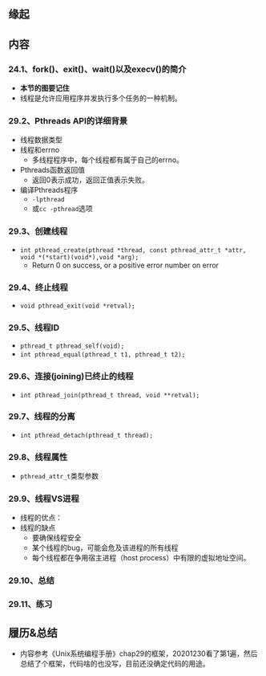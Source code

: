 ## 缘起

## 内容

### 24.1、fork()、exit()、wait()以及execv()的简介

+ **本节的图要记住**
+ 线程是允许应用程序并发执行多个任务的一种机制。

### 29.2、Pthreads API的详细背景

+ 线程数据类型
+ 线程和errno
  + 多线程程序中，每个线程都有属于自己的errno。
+ Pthreads函数返回值
  + 返回0表示成功，返回正值表示失败。
+ 编译Pthreads程序
  + `-lpthread`
  + 或`cc -pthread`选项

### 29.3、创建线程

+ `int pthread_create(pthread *thread, const pthread_attr_t *attr, void *(*start)(void*),void *arg);`
  + Return 0 on success, or a positive error number on error

### 29.4、终止线程

+ `void pthread_exit(void *retval);`

### 29.5、线程ID

+ `pthread_t pthread_self(void);`
+ `int pthread_equal(pthread_t t1, pthread_t t2);`

### 29.6、连接(joining)已终止的线程

+ `int pthread_join(pthread_t thread, void **retval);`

### 29.7、线程的分离

+ `int pthread_detach(pthread_t thread);`

### 29.8、线程属性

+ `pthread_attr_t`类型参数

### 29.9、线程VS进程

+ 线程的优点：
+ 线程的缺点
  + 要确保线程安全
  + 某个线程的bug，可能会危及该进程的所有线程
  + 每个线程都在争用宿主进程（host process）中有限的虚拟地址空间。

### 29.10、总结

### 29.11、练习

## 履历&总结

+ 内容参考《Unix系统编程手册》chap29的框架，20201230看了第1遍，然后总结了个框架，代码啥的也没写，目前还没确定代码的用途。